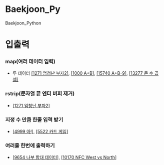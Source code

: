 # Baekjoon_Py
Baekjoon_Python

# 입출력
### map(여러 데이터 입력)
- 두 데이터 [[1271 엄청난 부자2]](https://github.com/jsk890/Baekjoon_Py/blob/main/Bronze/1271.py),
[[1000 A+B]](https://github.com/jsk890/Baekjoon_Py/blob/main/Bronze/1000.py),
[[15740 A+B-9]](https://github.com/jsk890/Baekjoon_Py/blob/main/Bronze/15740.py),
[[13277 큰 수 곱셈]](https://github.com/jsk890/Baekjoon_Py/blob/main/Bronze/13277.py)

### rstrip(문자열 끝 엔터 버퍼 제거)
- [[1271 엄청난 부자2]](https://github.com/jsk890/Baekjoon_Py/blob/main/Bronze/1271.py)

### 지정 수 만큼 한줄 입력 받기
- [[4999 아!]](https://github.com/jsk890/Baekjoon_Py/blob/main/Bronze/4999.py),
[[5522 카드 게임]](https://github.com/jsk890/Baekjoon_Py/blob/main/Bronze/5522.py)

### 여러줄 한번에 출력하기
- [[9654 나부 함대 데이터]](https://github.com/jsk890/Baekjoon_Py/blob/main/Bronze/9654.py),
[[10170 NFC West vs North]](https://github.com/jsk890/Baekjoon_Py/blob/main/Bronze/10170.py)

